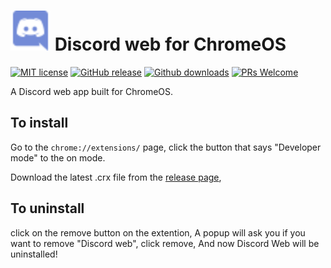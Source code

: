 <h1><a href='https://oxmc.github.io/spotify/'><img src='img/icon.png' width='64px'></a> Discord web for ChromeOS </h1>

[![MIT license](https://img.shields.io/badge/License-MIT-C23939.svg)](COPYING)
[![GitHub release](https://img.shields.io/github/release/oxmc/Discord-ChromeOS.svg)](../../../tags)
[![Github downloads](https://img.shields.io/github/downloads/oxmc/Discord-ChromeOS/total.svg)](../../../releases)
[![PRs Welcome](https://img.shields.io/badge/Pull%20requests-welcome-brightgreen.svg)](#want-to-contribute-to-my-project)

A Discord web app built for ChromeOS.

## To install

Go to the ``chrome://extensions/`` page, click the button that says "Developer mode" to the on mode.

Download the latest .crx file from the <a href="https://github.com/oxmc/Discord-ChromeOS/releases/latest">release page</a>, 

## To uninstall

click on the remove button on the extention, A popup will ask you if you want to remove "Discord web", click remove, And now Discord Web will be uninstalled!
